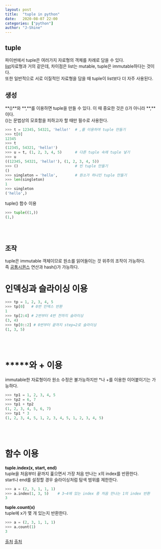 ```yaml
---
layout: post
title:  "tuple in python"
date:   2020-08-07 22:00
categories: ["python"]
author: "J-Shine"
---
```


## **tuple**
파이썬에서 tuple은 여러가지 자료형의 객체를 차례로 담을 수 있다.<br>
[list](https://j-shine.github.io/python/2020/08/03/python-list.html)자료형과 거의 같은데, 차이점은 list는 mutable, tuple은 immutable하다는 것이다.<br>
또한 일반적으로 서로 이질적인 자료형을 담을 때 tuple이 list보다 더 자주 사용된다.<br>

## **생성**
**()**와 **,**를 이용하면 tuple을 만들 수 있다. 이 때 중요한 것은 ()가 아니라 **,**이다.<br>
()는 문법상의 모호함을 피하고자 할 때만 필수로 사용한다.<br>

```python
>>> t = 12345, 54321, 'hello!'  # ,를 이용하여 tuple 만들기
>>> t[0]
12345
>>> t
(12345, 54321, 'hello!')
>>> u = t, (1, 2, 3, 4, 5)      # 다른 tuple 속에 tuple 넣기
>>> u
((12345, 54321, 'hello!'), (1, 2, 3, 4, 5))
>>> ()                          # 빈 tuple 만들기
()
>>> singleton = 'hello',        # 원소가 하나인 tuple 만들기
>>> len(singleton)
1
>>> singleton
('hello',)
```
tuple() 함수 이용<br>
```python
>>> tuple((1,))
(1,)
```
<br><br>
## **조작**
tuple은 immutable 객체이므로 원소를 읽어들이는 것 위주의 조작이 가능하다.<br>
즉 [공통시퀀스]() 연산과 hash()가 가능하다.<br>

# 인덱싱과 슬라이싱 이용
```python
>>> tp = 1, 2, 3, 4, 5
>>> tp[0]   # 0번 인덱스 반환
1
>>> tp[2:4] # 2번부터 4번 전까지 슬라이싱
(3, 4)
>>> tp[0::2] # 0번부터 끝까지 step=2로 슬라이싱
(1, 3, 5)
```
<br><br>

# **\***와 **+** 이용 
immutable한 자료형이라 원소 수정은 불가능하지만 *나 +를 이용한 이어붙이기는 가능하다.<br>

```python
>>> tp1 = 1, 2, 3, 4, 5
>>> tp2 = 6, 7
>>> tp1 + tp2
(1, 2, 3, 4, 5, 6, 7)
>>> tp1 * 3
(1, 2, 3, 4, 5, 1, 2, 3, 4, 5, 1, 2, 3, 4, 5)
```
<br><br>

# 함수 이용

**tuple.index(x, start, end)**<br>
tuple을 처음부터 끝까지 훑으면서 가장 처음 만나는 x의 index를 반환한다.<br>
start나 end를 설정할 경우 슬라이싱처럼 탐색 범위를 제한한다.<br>
```python
>>> a = (2, 3, 1, 1, 1)
>>> a.index(1, 3, 5)    # 3~4에 있는 index 중 처음 만나는 1의 index 반환
3
```
**tuple.count(x)**<br>
tuple에 x가 몇 개 있는지 반환한다.<br>
```python
>>> a = (2, 3, 1, 1, 1)
>>> a.count(1)
3
```



[출처](https://docs.python.org/3/tutorial/)
[출처](https://docs.python.org/3/library/)
